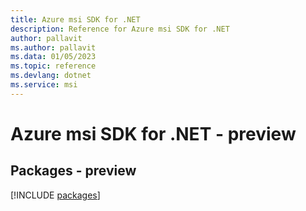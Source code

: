 ```yaml
---
title: Azure msi SDK for .NET
description: Reference for Azure msi SDK for .NET
author: pallavit
ms.author: pallavit
ms.data: 01/05/2023
ms.topic: reference
ms.devlang: dotnet
ms.service: msi
---
```

# Azure msi SDK for .NET - preview
## Packages - preview
[!INCLUDE [packages](msi-index.md)]